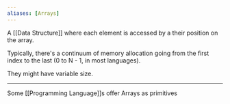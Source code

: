 ```yaml
---
aliases: [Arrays]
---
```


A [[Data Structure]] where each element is accessed by a their position on the array.

Typically, there's a continuum of memory allocation going from the first index to the last (0 to N - 1, in most languages).

They might have variable size.

---

Some [[Programming Language]]s offer Arrays as primitives
